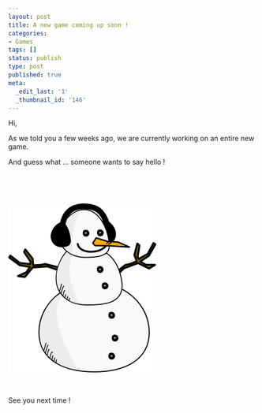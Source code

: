 ```yaml
---
layout: post
title: A new game coming up soon !
categories:
- Games
tags: []
status: publish
type: post
published: true
meta:
  _edit_last: '1'
  _thumbnail_id: '146'
---
```

Hi,

As we told you a few weeks ago, we are currently working on an entire new game.

And guess what ... someone wants to say hello !

&nbsp;

&nbsp;

<a href="/img/old/tres_grand.png"><img class="size-full wp-image-146 aligncenter" title="tres_grand" src="/img/old/tres_grand.png" alt="" width="300" height="343" /></a>

&nbsp;

See you next time !
